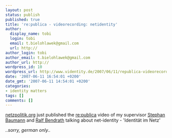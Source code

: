 ```yaml
---
layout: post
status: publish
published: true
title: 're:publica - videorecording: netidentity'
author:
  display_name: tobi
  login: tobi
  email: t.bielohlawek@gmail.com
  url: http://
author_login: tobi
author_email: t.bielohlawek@gmail.com
author_url: http://
wordpress_id: 10
wordpress_url: http://www.videntity.de/2007/06/11/republica-videorecording-netidentity/
date: '2007-06-11 16:54:01 +0200'
date_gmt: '2007-06-11 14:54:01 +0200'
categories:
- identity matters
tags: []
comments: []
---
```

<a href="http://netzpolitik.org/2007/republica-dokumentation-identitaet-im-netz">netzpolitik.org</a> just published the <a href="http://www.re-publica.de">re:publica</a> video of my supervisor <a href="http://www.computationalculture.de/2007/04/16/digital-identity-republica-2007-talk/">Stephan Baumann</a> and <a href="http://bendrath.blogspot.com">Ralf Bendrath</a> talking about net-identity - 'Identit&auml;t im Netz'

*..sorry, german only..*
